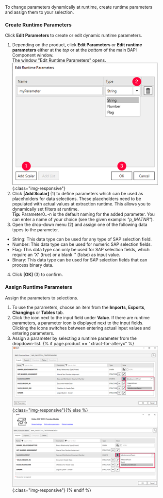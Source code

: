 To change parameters dynamically at runtime, create runtime parameters and assign them to your selection.

### Create Runtime Parameters 

Click **Edit Parameters** to create or edit dynamic runtime parameters.

1. Depending on the product, click **Edit Parameters** or **Edit runtime parameters** either at the *top* or at the *bottom* of the main BAPI Component window. <br/>
The window "Edit Runtime Parameters" opens.<br> 
![Add parameters](/img/content/extractors.bapi/BAPI-Create-Runtime-Parameters.png){:class="img-responsive"}<br> 
2. Click **[Add Scalar]** (1) to define parameters which can be used as placeholders for data selections. These placeholders need to be populated with actual values at extraction runtime.
This allows you to dynamically set filters at runtime.<br>
**Tip:** Parameter0..-n is the default naming for the added parameter. You can enter a name of your choice (see the given example: *"p_MATNR"*).
3. Open the drop-down menu (2) and assign one of the following data types to the parameter.
- String: This data type can be used for any type of SAP selection field.
- Number: This data type can be used for numeric SAP selection fields.
- Flag: This data type can only be used for SAP selection fields, which require an 'X'&nbsp;(true) or a blank ''&nbsp;(false) as input value.<br>
- Binary: This data type can be used for SAP selection fields that can process binary data.
4. Click **[OK]** (3) to confirm.

### Assign Runtime Parameters

Assign the parameters to selections.

1. To use the parameters, choose an item from the **Imports**, **Exports**, **Changings** or **Tables** tab.
2. Click the icon next to the input field under **Value**.
If there are runtime parameters, a parameter icon is displayed next to the input fields. <br>
Clicking the icons switches between entering actual input values and entering parameters.<br>
3. Assign a parameter by selecting a runtime parameter from the dropdown-list.
{% if page.product == "xtract-for-alteryx" %}![Assign parameters](/img/content/xfa/XfA-BAPI-Runtime-Parameters.png){:class="img-responsive"}{% else %}![Assign parameters](/img/content/BAPI-Runtime-Parameters.png){:class="img-responsive"} {% endif %}
